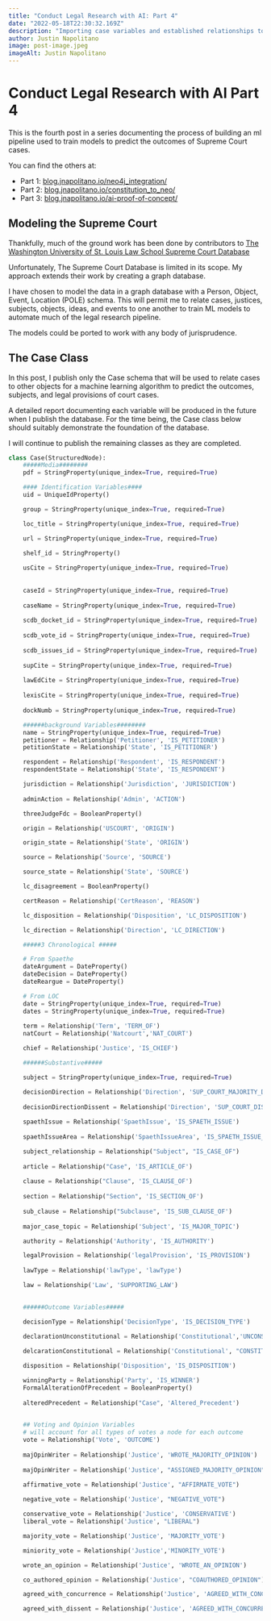 ```yaml
---
title: "Conduct Legal Research with AI: Part 4"
date: "2022-05-18T22:30:32.169Z"
description: "Importing case variables and established relationships to the graph."
author: Justin Napolitano
image: post-image.jpeg
imageAlt: Justin Napolitano
---
```


# Conduct Legal Research with AI Part 4


This is the fourth post in a series documenting the process of building an ml pipeline used to train models to predict the outcomes of Supreme Court cases.  

You can find the others at:

* Part 1: [blog.jnapolitano.io/neo4j_integration/](https://blog.jnapolitano.io/neo4j_integration/)
* Part 2: [blog.jnapolitano.io/constitution_to_neo/](https://blog.jnapolitano.io/constitution_to_neo/)
* Part 3: [blog.jnapolitano.io/ai-proof-of-concept/](https://blog.jnapolitano.io/ai-proof-of-concept/)

## Modeling the Supreme Court

Thankfully, much of the ground work has been done by contributors to [The Washington University of St. Louis Law School Supreme Court Database](http://scdb.wustl.edu/documentation.php)

Unfortunately, The Supreme Court Database is limited in its scope. My approach extends their work by  creating a graph database.  

I have chosen to model the data in a graph database with a Person, Object, Event, Location (POLE) schema.  This will permit me to relate cases, justices, subjects, objects, ideas, and events to one another to train ML models to automate much of the legal research pipeline.  

The models could be ported to work with any body of jurisprudence.  

## The Case Class

In this post, I publish only the Case schema that will be used to relate cases to other objects for a machine learning algorithm to predict the outcomes, subjects, and legal provisions of court cases.  

A detailed report documenting each variable will be produced in the future when I publish the database.  For the time being, the Case class below should suitably demonstrate the foundation of the database.  

I will continue to publish the remaining classes as they are completed.  

```python
class Case(StructuredNode):
    #####Media########
    pdf = StringProperty(unique_index=True, required=True) 

    #### Identification Variables####
    uid = UniqueIdProperty()

    group = StringProperty(unique_index=True, required=True)

    loc_title = StringProperty(unique_index=True, required=True)

    url = StringProperty(unique_index=True, required=True)
    
    shelf_id = StringProperty()

    usCite = StringProperty(unique_index=True, required=True)
    
    
    caseId = StringProperty(unique_index=True, required=True)
   
    caseName = StringProperty(unique_index=True, required=True)
    
    scdb_docket_id = StringProperty(unique_index=True, required=True)
    
    scdb_vote_id = StringProperty(unique_index=True, required=True)
    
    scdb_issues_id = StringProperty(unique_index=True, required=True)
    
    supCite = StringProperty(unique_index=True, required=True)
    
    lawEdCite = StringProperty(unique_index=True, required=True)
    
    lexisCite = StringProperty(unique_index=True, required=True)
    
    dockNumb = StringProperty(unique_index=True, required=True)

    ######background Variables########
    name = StringProperty(unique_index=True, required=True)
    petitioner = Relationship('Petitioner', 'IS_PETITIONER')
    petitionState = Relationship('State', 'IS_PETITIONER')

    respondent = Relationship('Respondent', 'IS_RESPONDENT')
    respondentState = Relationship('State', 'IS_RESPONDENT')

    jurisdiction = Relationship('Jurisdiction', 'JURISDICTION')
    
    adminAction = Relationship('Admin', 'ACTION')

    threeJudgeFdc = BooleanProperty()

    origin = Relationship('USCOURT', 'ORIGIN')

    origin_state = Relationship('State', 'ORIGIN')

    source = Relationship('Source', 'SOURCE')

    source_state = Relationship('State', 'SOURCE')

    lc_disagreement = BooleanProperty()

    certReason = Relationship('CertReason', 'REASON')

    lc_disposition = Relationship('Disposition', 'LC_DISPOSITION')

    lc_direction = Relationship('Direction', 'LC_DIRECTION')

    #####3 Chronological #####

    # From Spaethe
    dateArgument = DateProperty()
    dateDecision = DateProperty()
    dateReargue = DateProperty()

    # From LOC
    date = StringProperty(unique_index=True, required=True)
    dates = StringProperty(unique_index=True, required=True)
    
    term = Relationship('Term', 'TERM_OF')
    natCourt = Relationship('Natcourt','NAT_COURT')

    chief = Relationship('Justice', 'IS_CHIEF')

    ######Substantive#####

    subject = StringProperty(unique_index=True, required=True)

    decisionDirection = Relationship('Direction', 'SUP_COURT_MAJORITY_DIRECTION')
    
    decisionDirectionDissent = Relationship('Direction', 'SUP_COURT_DISSENT_DIRECTION')
    
    spaethIssue = Relationship('SpaethIssue', 'IS_SPAETH_ISSUE')
    
    spaethIssueArea = Relationship('SpaethIssueArea', 'IS_SPAETH_ISSUE_AREA')

    subject_relationship = Relationship("Subject", "IS_CASE_OF")
    
    article = Relationship("Case", 'IS_ARTICLE_OF')
    
    clause = Relationship("Clause", 'IS_CLAUSE_OF')
    
    section = Relationship("Section", 'IS_SECTION_OF')
    
    sub_clause = Relationship("Subclause", 'IS_SUB_CLAUSE_OF')
    
    major_case_topic = Relationship('Subject', 'IS_MAJOR_TOPIC')

    authority = Relationship('Authority', 'IS_AUTHORITY')

    legalProvision = Relationship('legalProvision', 'IS_PROVISION')
    
    lawType = Relationship('lawType', 'lawType')

    law = Relationship('Law', 'SUPPORTING_LAW')

   
    ######Outcome Variables#####

    decisionType = Relationship('DecisionType', 'IS_DECISION_TYPE')

    declarationUnconstitutional = Relationship('Constitutional','UNCONSTITUTIONAL')
    
    delcarationConstitutional = Relationship('Constitutional', "CONSTITUTIONAL")

    disposition = Relationship('Disposition', 'IS_DISPOSITION')

    winningParty = Relationship('Party', 'IS_WINNER')
    FormalAlterationOfPrecedent = BooleanProperty()
    
    alteredPrecedent = Relationship("Case", 'Altered_Precedent')
    

    ## Voting and Opinion Variables
    # will account for all types of votes a node for each outcome
    vote = Relationship('Vote', 'OUTCOME')
    
    majOpinWriter = Relationship('Justice', 'WROTE_MAJORITY_OPINION')
    
    majOpinWriter = Relationship('Justice', "ASSIGNED_MAJORITY_OPINION")

    affirmative_vote = Relationship('Justice', "AFFIRMATE_VOTE")
    
    negative_vote = Relationship('Justice', "NEGATIVE_VOTE")

    conservative_vote = Relationship('Justice', 'CONSERVATIVE')
    liberal_vote = Relationship('Justice', "LIBERAL")

    majority_vote = Relationship('Justice', 'MAJORITY_VOTE')

    miniority_vote = Relationship('Justice','MINORITY_VOTE')

    wrote_an_opinion = Relationship('Justice', 'WROTE_AN_OPINION')

    co_authored_opinion = Relationship('Justice', "COAUTHORED_OPINION")

    agreed_with_concurrence = Relationship('Justice', 'AGREED_WITH_CONCURRENCE')

    agreed_with_dissent = Relationship('Justice', 'AGREED_WITH_CONCURRENCE')
```